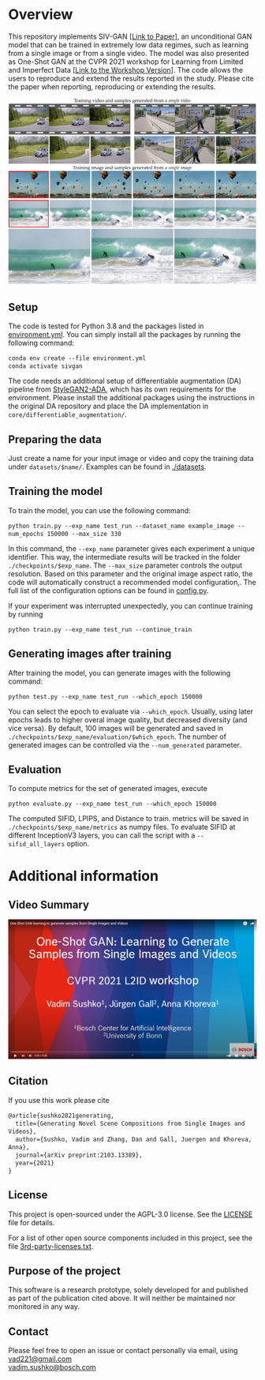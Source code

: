 ﻿# Overview

This repository implements SIV-GAN [[Link to Paper](https://arxiv.org/abs/2103.13389)], an unconditional GAN model that can be trained in extremely low data regimes, such as learning from a single image or from a single video. The model was also presented as One-Shot GAN at the CVPR 2021 workshop for Learning from Limited and Imperfect Data [[Link to the Workshop Version](https://openaccess.thecvf.com/content/CVPR2021W/LLID/html/Sushko_One-Shot_GAN_Learning_To_Generate_Samples_From_Single_Images_and_CVPRW_2021_paper.html)]. The code allows the users to
reproduce and extend the results reported in the study. Please cite the paper when reporting, reproducing or extending the results.


<p align="center">
<img src="readme/teaser.png" >
</p>


## Setup

The code is tested for Python 3.8 and the packages listed in [environment.yml](environment.yml).
You can simply install all the packages by running the following command:

```
conda env create --file environment.yml
conda activate sivgan
```

The code needs an additional setup of differentiable augmentation (DA) pipeline from [StyleGAN2-ADA](https://github.com/NVlabs/stylegan2-ada-pytorch), which has its own requirements for the environment. Please install the additional packages using the instructions in the original DA repository and place the DA implementation in ```core/differentiable_augmentation/```.


## Preparing the data

Just create a name for your input image or video and copy the training data under  ```datasets/$name/```. Examples can be found in [./datasets](datasets).


## Training the model

To train the model, you can use the following command:

```
python train.py --exp_name test_run --dataset_name example_image --num_epochs 150000 --max_size 330
```

In this command, the ```--exp_name``` parameter gives each experiment a unique identifier. This way, the intermediate results will be tracked in the folder ```./checkpoints/$exp_name```.  The ```--max_size``` parameter controls the output resolution. Based on this parameter and the original image aspect ratio, the code will automatically construct a recommended model configuration,. The full list of the configuration options can be found in [config.py](config.py).

If your experiment was interrupted unexpectedly, you can continue training by running

```
python train.py --exp_name test_run --continue_train
```

## Generating images after training

After training the model, you can generate images with the following command:

```
python test.py --exp_name test_run --which_epoch 150000 
```

You can select the epoch to evaluate via ```--which_epoch```. Usually, using later epochs leads to higher overal image quality, but decreased diversity (and vice versa).
By default, 100 images will be generated and saved in ```./checkpoints/$exp_name/evaluation/$which_epoch```. The number of generated images can be controlled via the ```--num_generated``` parameter.

## Evaluation

To compute metrics for the set of generated images, execute

```
python evaluate.py --exp_name test_run --which_epoch 150000 
```

The computed SIFID, LPIPS, and Distance to train. metrics will be saved in ```./checkpoints/$exp_name/metrics``` as numpy files. To evaluate SIFID at different InceptionV3 layers, you can call the script with a ```--sifid_all_layers``` option. 



# Additional information


## Video Summary
[![video summary](readme/youtube.png)](https://www.youtube.com/watch?v=nsuC2sQvGfk)

## Citation
If you use this work please cite

```
@article{sushko2021generating,
  title={Generating Novel Scene Compositions from Single Images and Videos},
  author={Sushko, Vadim and Zhang, Dan and Gall, Juergen and Khoreva, Anna},
  journal={arXiv preprint:2103.13389},
  year={2021}
}
```

## License

This project is open-sourced under the AGPL-3.0 license. See the
[LICENSE](LICENSE) file for details.

For a list of other open source components included in this project, see the
file [3rd-party-licenses.txt](3rd-party-licenses.txt).

## Purpose of the project

This software is a research prototype, solely developed for and published as
part of the publication cited above. It will neither be
maintained nor monitored in any way.

## Contact
Please feel free to open an issue or contact personally via email, using   
vad221@gmail.com  
vadim.sushko@bosch.com  

